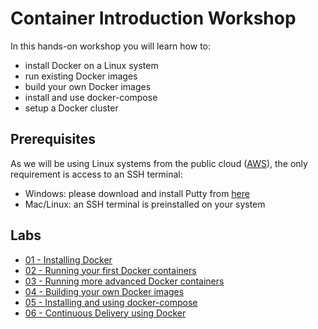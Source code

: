 # Container Introduction Workshop

In this hands-on workshop you will learn how to:

* install Docker on a Linux system
* run existing Docker images
* build your own Docker images
* install and use docker-compose
* setup a Docker cluster

## Prerequisites

As we will be using Linux systems from the public cloud ([AWS](https://aws.amazon.com)), the only requirement is access to an SSH terminal:

* Windows: please download and install Putty from [here](http://www.chiark.greenend.org.uk/~sgtatham/putty/download.html)
* Mac/Linux: an SSH terminal is preinstalled on your system

## Labs

* [01 - Installing Docker](labs/01-installing-docker.md)
* [02 - Running your first Docker containers](labs/02-running-your-first-docker-containers.md)
* [03 - Running more advanced Docker containers](labs/03-running-more-advanced-docker-containers.md)
* [04 - Building your own Docker images](labs/04-building-your-own-docker-images.md)
* [05 - Installing and using docker-compose](labs/05-installing-and-using-docker-compose.md)
* [06 - Continuous Delivery using Docker](labs/06-continuous-delivery-using-docker.md)
